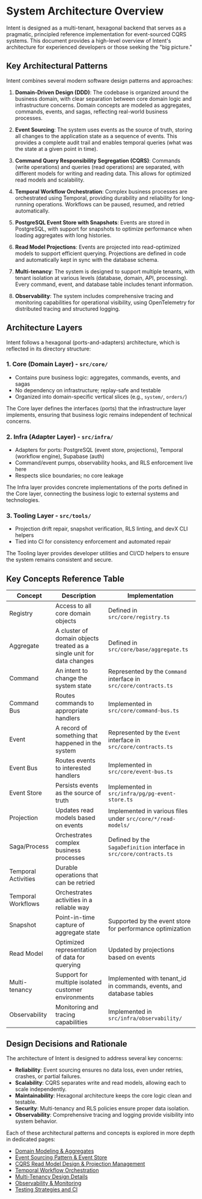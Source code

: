 # System Architecture Overview

Intent is designed as a multi-tenant, hexagonal backend that serves as a pragmatic, principled reference implementation for event-sourced CQRS systems. This document provides a high-level overview of Intent's architecture for experienced developers or those seeking the "big picture."

## Key Architectural Patterns

Intent combines several modern software design patterns and approaches:

1. **Domain-Driven Design (DDD)**: The codebase is organized around the business domain, with clear separation between core domain logic and infrastructure concerns. Domain concepts are modeled as aggregates, commands, events, and sagas, reflecting real-world business processes.

2. **Event Sourcing**: The system uses events as the source of truth, storing all changes to the application state as a sequence of events. This provides a complete audit trail and enables temporal queries (what was the state at a given point in time).

3. **Command Query Responsibility Segregation (CQRS)**: Commands (write operations) and queries (read operations) are separated, with different models for writing and reading data. This allows for optimized read models and scalability.

4. **Temporal Workflow Orchestration**: Complex business processes are orchestrated using Temporal, providing durability and reliability for long-running operations. Workflows can be paused, resumed, and retried automatically.

5. **PostgreSQL Event Store with Snapshots**: Events are stored in PostgreSQL, with support for snapshots to optimize performance when loading aggregates with long histories.

6. **Read Model Projections**: Events are projected into read-optimized models to support efficient querying. Projections are defined in code and automatically kept in sync with the database schema.

7. **Multi-tenancy**: The system is designed to support multiple tenants, with tenant isolation at various levels (database, domain, API, processing). Every command, event, and database table includes tenant information.

8. **Observability**: The system includes comprehensive tracing and monitoring capabilities for operational visibility, using OpenTelemetry for distributed tracing and structured logging.

## Architecture Layers

Intent follows a hexagonal (ports-and-adapters) architecture, which is reflected in its directory structure:

### 1. Core (Domain Layer) - `src/core/`

- Contains pure business logic: aggregates, commands, events, and sagas
- No dependency on infrastructure; replay-safe and testable
- Organized into domain-specific vertical slices (e.g., `system/`, `orders/`)

The Core layer defines the interfaces (ports) that the infrastructure layer implements, ensuring that business logic remains independent of technical concerns.

### 2. Infra (Adapter Layer) - `src/infra/`

- Adapters for ports: PostgreSQL (event store, projections), Temporal (workflow engine), Supabase (auth)
- Command/event pumps, observability hooks, and RLS enforcement live here
- Respects slice boundaries; no core leakage

The Infra layer provides concrete implementations of the ports defined in the Core layer, connecting the business logic to external systems and technologies.

### 3. Tooling Layer - `src/tools/`

- Projection drift repair, snapshot verification, RLS linting, and devX CLI helpers
- Tied into CI for consistency enforcement and automated repair

The Tooling layer provides developer utilities and CI/CD helpers to ensure the system remains consistent and secure.

## Key Concepts Reference Table

| Concept             | Description                                                           | Implementation                                                       |
|---------------------|-----------------------------------------------------------------------|----------------------------------------------------------------------|
| Registry            | Access to all core domain objects                                     | Defined in `src/core/registry.ts`                                    |
| Aggregate           | A cluster of domain objects treated as a single unit for data changes | Defined in `src/core/base/aggregate.ts`                              |
| Command             | An intent to change the system state                                  | Represented by the `Command` interface in `src/core/contracts.ts`    |
| Command Bus         | Routes commands to appropriate handlers                               | Implemented in `src/core/command-bus.ts`                             |
| Event               | A record of something that happened in the system                     | Represented by the `Event` interface in `src/core/contracts.ts`      |
| Event Bus           | Routes events to interested handlers                                  | Implemented in `src/core/event-bus.ts`                               |
| Event Store         | Persists events as the source of truth                                | Implemented in `src/infra/pg/pg-event-store.ts`                      |
| Projection          | Updates read models based on events                                   | Implemented in various files under `src/core/*/read-models/`         |
| Saga/Process        | Orchestrates complex business processes                               | Defined by the `SagaDefinition` interface in `src/core/contracts.ts` |
| Temporal Activities | Durable operations that can be retried                                |
| Temporal Workflows  | Orchestrates activities in a reliable way                             |
| Snapshot            | Point-in-time capture of aggregate state                              | Supported by the event store for performance optimization            |
| Read Model          | Optimized representation of data for querying                         | Updated by projections based on events                               |
| Multi-tenancy       | Support for multiple isolated customer environments                   | Implemented with tenant_id in commands, events, and database tables  |
| Observability       | Monitoring and tracing capabilities                                   | Implemented in `src/infra/observability/`                            |

## Design Decisions and Rationale

The architecture of Intent is designed to address several key concerns:

- **Reliability**: Event sourcing ensures no data loss, even under retries, crashes, or partial failures.
- **Scalability**: CQRS separates write and read models, allowing each to scale independently.
- **Maintainability**: Hexagonal architecture keeps the core logic clean and testable.
- **Security**: Multi-tenancy and RLS policies ensure proper data isolation.
- **Observability**: Comprehensive tracing and logging provide visibility into system behavior.

Each of these architectural patterns and concepts is explored in more depth in dedicated pages:

- [Domain Modeling & Aggregates](domain-modeling.md)
- [Event Sourcing Pattern & Event Store](event-sourcing.md)
- [CQRS Read Model Design & Projection Management](cqrs-projections.md)
- [Temporal Workflow Orchestration](temporal-workflows.md)
- [Multi-Tenancy Design Details](multi-tenancy-details.md)
- [Observability & Monitoring](observability-details.md)
- [Testing Strategies and CI](testing-strategies.md)